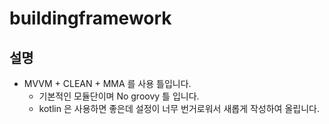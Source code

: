 # buildingframework

## 설명 
* MVVM + CLEAN + MMA 를 사용 틀입니다.
  * 기본적인 모듈단이며 No groovy 틀 입니다. 
  * kotlin 은 사용하면 좋은데 설정이 너무 번거로워서 새롭게 작성하여 올립니다.
